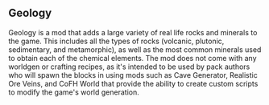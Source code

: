 ## Geology

Geology is a mod that adds a large variety of real life rocks and minerals to the game. This includes all the types of rocks (volcanic, plutonic, sedimentary, and metamorphic), as well as the most common minerals used to obtain each of the chemical elements. The mod does not come with any worldgen or crafting recipes, as it's intended to be used by pack authors who will spawn the blocks in using mods such as Cave Generator, Realistic Ore Veins, and CoFH World that provide the ability to create custom scripts to modify the game's world generation.